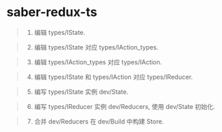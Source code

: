 # saber-redux-ts

> 1. 编辑 types/IState.

> 2. 编辑 types/IState 对应 types/IAction_types.

> 3. 编辑 types/IAction_types 对应 types/IAction.

> 4. 编辑 types/IState 和 types/IAction 对应 types/IReducer.

> 5. 编写 types/IState 实例 dev/State.

> 6. 编写 types/IReducer 实例 dev/Reducers, 使用 dev/State 初始化.

> 7. 合并 dev/Reducers 在 dev/Build 中构建 Store.
